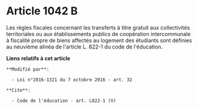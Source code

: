 # Article 1042 B

Les règles fiscales concernant les transferts à titre gratuit aux collectivités territoriales ou aux établissements publics
de coopération intercommunale à fiscalité propre de biens affectés au logement des étudiants sont définies au neuvième alinéa
de l'article L. 822-1 du code de l'éducation.

**Liens relatifs à cet article**

	**Modifié par**:

	  - Loi n°2016-1321 du 7 octobre 2016 - art. 32

	**Cite**:

	  - Code de l'éducation - art. L822-1 (V)
